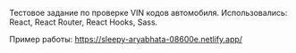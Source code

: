 Тестовое задание по проверке VIN кодов автомобиля.
Использовались: React, React Router, React Hooks, Sass.

Пример работы: https://sleepy-aryabhata-08600e.netlify.app/

